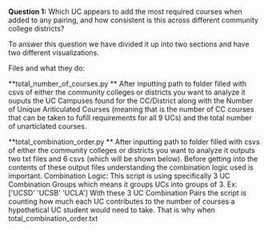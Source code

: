 **Question 1:** Which UC appears to add the most required courses when added to any pairing, and how consistent is this across different community college districts?

To answer this question we have divided it up into two sections and have two different visualizations. 

Files and what they do:

**total_number_of_courses.py
**    After inputting path to folder filled with csvs of either the community colleges or districts you want to analyze it ouputs the UC Campuses found for the CC/District along with the Number of Unique Ariticulated Courses (meaning that is the number of CC courses that can be taken to fufill requirements for all 9 UCs) and the total number of unarticlated courses.

**total_combination_order.py
**    After inputting path to folder filled with csvs of either the community colleges or districts you want to analyze it outputs two txt files and 6 csvs (which will be shown below). Before getting into the contents of these output files understanding the combination logic used is important. 
        Combination Logic:
            This script is using specifically 3 UC Combination Groups which means it groups UCs into groups of 3.
                Ex: ['UCSD' 'UCSB' 'UCLA']
            With these 3 UC Combination Pairs the script is counting how much each UC contributes to the number of courses a hypothetical UC student would need to take. That is why when 
        total_combination_order.txt
